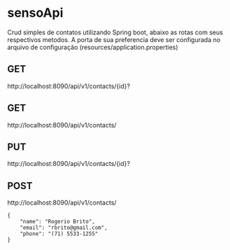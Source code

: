 # sensoApi
Crud simples de contatos utilizando Spring boot, abaixo as rotas com seus respectivos metodos.
A porta de sua preferencia deve ser configurada no arquivo de configuração (resources/application.properties)

## GET 
http://localhost:8090/api/v1/contacts/{id}?

## GET
http://localhost:8090/api/v1/contacts/

## PUT
http://localhost:8090/api/v1/contacts/{id}?

## POST 
http://localhost:8090/api/v1/contacts/
```
{
    "name": "Rogerio Brito",
    "email": "rbrito@gmail.com",
    "phone": "(71) 5533-1255"
}
```

